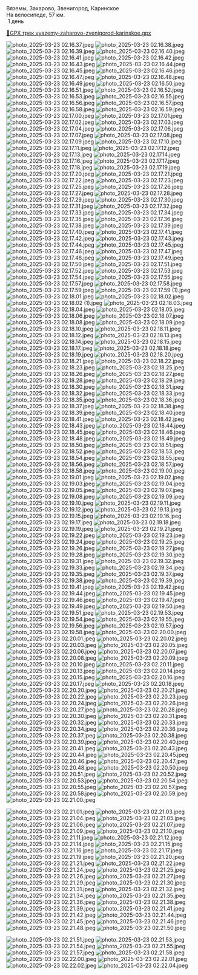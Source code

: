 
<link rel="stylesheet" href="../assets-custom/css/style-markdown.css">
<div class="cover-container" style="background-image: url('vyazemy-kolokolnya-1600.jpg');">
	<div class="cover-text">
		<div class="cover-title">
            Вяземы, Захарово, Звенигород, Каринское
        </div>
		<div class="cover-description">
			<div class="packages-location">
                <img loading="lazy" src="../assets-custom/icon-bike.png" alt="" class="cover-icon">
                <div class="h4-default regular">На велосипеде, 57 км.</div>
            </div>
            <div>
                <img class="cover-icon" loading="lazy" src="../assets-custom/icon-time.png" alt=""  />
                <span>1 день</span>
            </div>
		</div>
	</div>
</div>


<div id="map"></div>

[📍GPX трек vyazemy-zaharovo-zvenigorod-karinskoe.gpx](vyazemy-zaharovo-zvenigorod-karinskoe.gpx)


![photo_2025-03-23 02.16.37.jpeg](imgs/photo_2025-03-23%2002.16.37.jpeg)
![photo_2025-03-23 02.16.38.jpeg](imgs/photo_2025-03-23%2002.16.38.jpeg)
![photo_2025-03-23 02.16.39.jpeg](imgs/photo_2025-03-23%2002.16.39.jpeg)
![photo_2025-03-23 02.16.40.jpeg](imgs/photo_2025-03-23%2002.16.40.jpeg)
![photo_2025-03-23 02.16.41.jpeg](imgs/photo_2025-03-23%2002.16.41.jpeg)
![photo_2025-03-23 02.16.42.jpeg](imgs/photo_2025-03-23%2002.16.42.jpeg)
![photo_2025-03-23 02.16.43.jpeg](imgs/photo_2025-03-23%2002.16.43.jpeg)
![photo_2025-03-23 02.16.44.jpeg](imgs/photo_2025-03-23%2002.16.44.jpeg)
![photo_2025-03-23 02.16.45.jpeg](imgs/photo_2025-03-23%2002.16.45.jpeg)
![photo_2025-03-23 02.16.46.jpeg](imgs/photo_2025-03-23%2002.16.46.jpeg)
![photo_2025-03-23 02.16.47.jpeg](imgs/photo_2025-03-23%2002.16.47.jpeg)
![photo_2025-03-23 02.16.48.jpeg](imgs/photo_2025-03-23%2002.16.48.jpeg)
![photo_2025-03-23 02.16.49.jpeg](imgs/photo_2025-03-23%2002.16.49.jpeg)
![photo_2025-03-23 02.16.50.jpeg](imgs/photo_2025-03-23%2002.16.50.jpeg)
![photo_2025-03-23 02.16.51.jpeg](imgs/photo_2025-03-23%2002.16.51.jpeg)
![photo_2025-03-23 02.16.52.jpeg](imgs/photo_2025-03-23%2002.16.52.jpeg)
![photo_2025-03-23 02.16.53.jpeg](imgs/photo_2025-03-23%2002.16.53.jpeg)
![photo_2025-03-23 02.16.55.jpeg](imgs/photo_2025-03-23%2002.16.55.jpeg)
![photo_2025-03-23 02.16.56.jpeg](imgs/photo_2025-03-23%2002.16.56.jpeg)
![photo_2025-03-23 02.16.57.jpeg](imgs/photo_2025-03-23%2002.16.57.jpeg)
![photo_2025-03-23 02.16.58.jpeg](imgs/photo_2025-03-23%2002.16.58.jpeg)
![photo_2025-03-23 02.16.59.jpeg](imgs/photo_2025-03-23%2002.16.59.jpeg)
![photo_2025-03-23 02.17.00.jpeg](imgs/photo_2025-03-23%2002.17.00.jpeg)
![photo_2025-03-23 02.17.01.jpeg](imgs/photo_2025-03-23%2002.17.01.jpeg)
![photo_2025-03-23 02.17.02.jpeg](imgs/photo_2025-03-23%2002.17.02.jpeg)
![photo_2025-03-23 02.17.03.jpeg](imgs/photo_2025-03-23%2002.17.03.jpeg)
![photo_2025-03-23 02.17.04.jpeg](imgs/photo_2025-03-23%2002.17.04.jpeg)
![photo_2025-03-23 02.17.06.jpeg](imgs/photo_2025-03-23%2002.17.06.jpeg)
![photo_2025-03-23 02.17.07.jpeg](imgs/photo_2025-03-23%2002.17.07.jpeg)
![photo_2025-03-23 02.17.08.jpeg](imgs/photo_2025-03-23%2002.17.08.jpeg)
![photo_2025-03-23 02.17.09.jpeg](imgs/photo_2025-03-23%2002.17.09.jpeg)
![photo_2025-03-23 02.17.10.jpeg](imgs/photo_2025-03-23%2002.17.10.jpeg)
![photo_2025-03-23 02.17.11.jpeg](imgs/photo_2025-03-23%2002.17.11.jpeg)
![photo_2025-03-23 02.17.12.jpeg](imgs/photo_2025-03-23%2002.17.12.jpeg)
![photo_2025-03-23 02.17.13.jpeg](imgs/photo_2025-03-23%2002.17.13.jpeg)
![photo_2025-03-23 02.17.14.jpeg](imgs/photo_2025-03-23%2002.17.14.jpeg)
![photo_2025-03-23 02.17.16.jpeg](imgs/photo_2025-03-23%2002.17.16.jpeg)
![photo_2025-03-23 02.17.17.jpeg](imgs/photo_2025-03-23%2002.17.17.jpeg)
![photo_2025-03-23 02.17.18.jpeg](imgs/photo_2025-03-23%2002.17.18.jpeg)
![photo_2025-03-23 02.17.19.jpeg](imgs/photo_2025-03-23%2002.17.19.jpeg)
![photo_2025-03-23 02.17.20.jpeg](imgs/photo_2025-03-23%2002.17.20.jpeg)
![photo_2025-03-23 02.17.21.jpeg](imgs/photo_2025-03-23%2002.17.21.jpeg)
![photo_2025-03-23 02.17.22.jpeg](imgs/photo_2025-03-23%2002.17.22.jpeg)
![photo_2025-03-23 02.17.23.jpeg](imgs/photo_2025-03-23%2002.17.23.jpeg)
![photo_2025-03-23 02.17.25.jpeg](imgs/photo_2025-03-23%2002.17.25.jpeg)
![photo_2025-03-23 02.17.26.jpeg](imgs/photo_2025-03-23%2002.17.26.jpeg)
![photo_2025-03-23 02.17.27.jpeg](imgs/photo_2025-03-23%2002.17.27.jpeg)
![photo_2025-03-23 02.17.28.jpeg](imgs/photo_2025-03-23%2002.17.28.jpeg)
![photo_2025-03-23 02.17.29.jpeg](imgs/photo_2025-03-23%2002.17.29.jpeg)
![photo_2025-03-23 02.17.30.jpeg](imgs/photo_2025-03-23%2002.17.30.jpeg)
![photo_2025-03-23 02.17.31.jpeg](imgs/photo_2025-03-23%2002.17.31.jpeg)
![photo_2025-03-23 02.17.32.jpeg](imgs/photo_2025-03-23%2002.17.32.jpeg)
![photo_2025-03-23 02.17.33.jpeg](imgs/photo_2025-03-23%2002.17.33.jpeg)
![photo_2025-03-23 02.17.34.jpeg](imgs/photo_2025-03-23%2002.17.34.jpeg)
![photo_2025-03-23 02.17.35.jpeg](imgs/photo_2025-03-23%2002.17.35.jpeg)
![photo_2025-03-23 02.17.36.jpeg](imgs/photo_2025-03-23%2002.17.36.jpeg)
![photo_2025-03-23 02.17.38.jpeg](imgs/photo_2025-03-23%2002.17.38.jpeg)
![photo_2025-03-23 02.17.39.jpeg](imgs/photo_2025-03-23%2002.17.39.jpeg)
![photo_2025-03-23 02.17.40.jpeg](imgs/photo_2025-03-23%2002.17.40.jpeg)
![photo_2025-03-23 02.17.41.jpeg](imgs/photo_2025-03-23%2002.17.41.jpeg)
![photo_2025-03-23 02.17.42.jpeg](imgs/photo_2025-03-23%2002.17.42.jpeg)
![photo_2025-03-23 02.17.43.jpeg](imgs/photo_2025-03-23%2002.17.43.jpeg)
![photo_2025-03-23 02.17.44.jpeg](imgs/photo_2025-03-23%2002.17.44.jpeg)
![photo_2025-03-23 02.17.45.jpeg](imgs/photo_2025-03-23%2002.17.45.jpeg)
![photo_2025-03-23 02.17.46.jpeg](imgs/photo_2025-03-23%2002.17.46.jpeg)
![photo_2025-03-23 02.17.47.jpeg](imgs/photo_2025-03-23%2002.17.47.jpeg)
![photo_2025-03-23 02.17.48.jpeg](imgs/photo_2025-03-23%2002.17.48.jpeg)
![photo_2025-03-23 02.17.49.jpeg](imgs/photo_2025-03-23%2002.17.49.jpeg)
![photo_2025-03-23 02.17.50.jpeg](imgs/photo_2025-03-23%2002.17.50.jpeg)
![photo_2025-03-23 02.17.51.jpeg](imgs/photo_2025-03-23%2002.17.51.jpeg)
![photo_2025-03-23 02.17.52.jpeg](imgs/photo_2025-03-23%2002.17.52.jpeg)
![photo_2025-03-23 02.17.53.jpeg](imgs/photo_2025-03-23%2002.17.53.jpeg)
![photo_2025-03-23 02.17.54.jpeg](imgs/photo_2025-03-23%2002.17.54.jpeg)
![photo_2025-03-23 02.17.55.jpeg](imgs/photo_2025-03-23%2002.17.55.jpeg)
![photo_2025-03-23 02.17.57.jpeg](imgs/photo_2025-03-23%2002.17.57.jpeg)
![photo_2025-03-23 02.17.58.jpeg](imgs/photo_2025-03-23%2002.17.58.jpeg)
![photo_2025-03-23 02.17.59.jpeg](imgs/photo_2025-03-23%2002.17.59.jpeg)
![photo_2025-03-23 02.17.59 (1).jpeg](imgs/photo_2025-03-23%2002.17.59%20%281%29.jpeg)
![photo_2025-03-23 02.18.01.jpeg](imgs/photo_2025-03-23%2002.18.01.jpeg)
![photo_2025-03-23 02.18.02.jpeg](imgs/photo_2025-03-23%2002.18.02.jpeg)
![photo_2025-03-23 02.18.02 (1).jpeg](imgs/photo_2025-03-23%2002.18.02%20%281%29.jpeg)
![photo_2025-03-23 02.18.03.jpeg](imgs/photo_2025-03-23%2002.18.03.jpeg)
![photo_2025-03-23 02.18.04.jpeg](imgs/photo_2025-03-23%2002.18.04.jpeg)
![photo_2025-03-23 02.18.05.jpeg](imgs/photo_2025-03-23%2002.18.05.jpeg)
![photo_2025-03-23 02.18.06.jpeg](imgs/photo_2025-03-23%2002.18.06.jpeg)
![photo_2025-03-23 02.18.07.jpeg](imgs/photo_2025-03-23%2002.18.07.jpeg)
![photo_2025-03-23 02.18.08.jpeg](imgs/photo_2025-03-23%2002.18.08.jpeg)
![photo_2025-03-23 02.18.09.jpeg](imgs/photo_2025-03-23%2002.18.09.jpeg)
![photo_2025-03-23 02.18.10.jpeg](imgs/photo_2025-03-23%2002.18.10.jpeg)
![photo_2025-03-23 02.18.11.jpeg](imgs/photo_2025-03-23%2002.18.11.jpeg)
![photo_2025-03-23 02.18.12.jpeg](imgs/photo_2025-03-23%2002.18.12.jpeg)
![photo_2025-03-23 02.18.13.jpeg](imgs/photo_2025-03-23%2002.18.13.jpeg)
![photo_2025-03-23 02.18.14.jpeg](imgs/photo_2025-03-23%2002.18.14.jpeg)
![photo_2025-03-23 02.18.15.jpeg](imgs/photo_2025-03-23%2002.18.15.jpeg)
![photo_2025-03-23 02.18.17.jpeg](imgs/photo_2025-03-23%2002.18.17.jpeg)
![photo_2025-03-23 02.18.18.jpeg](imgs/photo_2025-03-23%2002.18.18.jpeg)
![photo_2025-03-23 02.18.19.jpeg](imgs/photo_2025-03-23%2002.18.19.jpeg)
![photo_2025-03-23 02.18.20.jpeg](imgs/photo_2025-03-23%2002.18.20.jpeg)
![photo_2025-03-23 02.18.21.jpeg](imgs/photo_2025-03-23%2002.18.21.jpeg)
![photo_2025-03-23 02.18.22.jpeg](imgs/photo_2025-03-23%2002.18.22.jpeg)
![photo_2025-03-23 02.18.23.jpeg](imgs/photo_2025-03-23%2002.18.23.jpeg)
![photo_2025-03-23 02.18.25.jpeg](imgs/photo_2025-03-23%2002.18.25.jpeg)
![photo_2025-03-23 02.18.26.jpeg](imgs/photo_2025-03-23%2002.18.26.jpeg)
![photo_2025-03-23 02.18.27.jpeg](imgs/photo_2025-03-23%2002.18.27.jpeg)
![photo_2025-03-23 02.18.28.jpeg](imgs/photo_2025-03-23%2002.18.28.jpeg)
![photo_2025-03-23 02.18.29.jpeg](imgs/photo_2025-03-23%2002.18.29.jpeg)
![photo_2025-03-23 02.18.30.jpeg](imgs/photo_2025-03-23%2002.18.30.jpeg)
![photo_2025-03-23 02.18.31.jpeg](imgs/photo_2025-03-23%2002.18.31.jpeg)
![photo_2025-03-23 02.18.32.jpeg](imgs/photo_2025-03-23%2002.18.32.jpeg)
![photo_2025-03-23 02.18.33.jpeg](imgs/photo_2025-03-23%2002.18.33.jpeg)
![photo_2025-03-23 02.18.35.jpeg](imgs/photo_2025-03-23%2002.18.35.jpeg)
![photo_2025-03-23 02.18.36.jpeg](imgs/photo_2025-03-23%2002.18.36.jpeg)
![photo_2025-03-23 02.18.37.jpeg](imgs/photo_2025-03-23%2002.18.37.jpeg)
![photo_2025-03-23 02.18.38.jpeg](imgs/photo_2025-03-23%2002.18.38.jpeg)
![photo_2025-03-23 02.18.39.jpeg](imgs/photo_2025-03-23%2002.18.39.jpeg)
![photo_2025-03-23 02.18.40.jpeg](imgs/photo_2025-03-23%2002.18.40.jpeg)
![photo_2025-03-23 02.18.41.jpeg](imgs/photo_2025-03-23%2002.18.41.jpeg)
![photo_2025-03-23 02.18.42.jpeg](imgs/photo_2025-03-23%2002.18.42.jpeg)
![photo_2025-03-23 02.18.43.jpeg](imgs/photo_2025-03-23%2002.18.43.jpeg)
![photo_2025-03-23 02.18.44.jpeg](imgs/photo_2025-03-23%2002.18.44.jpeg)
![photo_2025-03-23 02.18.45.jpeg](imgs/photo_2025-03-23%2002.18.45.jpeg)
![photo_2025-03-23 02.18.46.jpeg](imgs/photo_2025-03-23%2002.18.46.jpeg)
![photo_2025-03-23 02.18.48.jpeg](imgs/photo_2025-03-23%2002.18.48.jpeg)
![photo_2025-03-23 02.18.49.jpeg](imgs/photo_2025-03-23%2002.18.49.jpeg)
![photo_2025-03-23 02.18.50.jpeg](imgs/photo_2025-03-23%2002.18.50.jpeg)
![photo_2025-03-23 02.18.51.jpeg](imgs/photo_2025-03-23%2002.18.51.jpeg)
![photo_2025-03-23 02.18.52.jpeg](imgs/photo_2025-03-23%2002.18.52.jpeg)
![photo_2025-03-23 02.18.53.jpeg](imgs/photo_2025-03-23%2002.18.53.jpeg)
![photo_2025-03-23 02.18.54.jpeg](imgs/photo_2025-03-23%2002.18.54.jpeg)
![photo_2025-03-23 02.18.55.jpeg](imgs/photo_2025-03-23%2002.18.55.jpeg)
![photo_2025-03-23 02.18.56.jpeg](imgs/photo_2025-03-23%2002.18.56.jpeg)
![photo_2025-03-23 02.18.57.jpeg](imgs/photo_2025-03-23%2002.18.57.jpeg)
![photo_2025-03-23 02.18.58.jpeg](imgs/photo_2025-03-23%2002.18.58.jpeg)
![photo_2025-03-23 02.19.00.jpeg](imgs/photo_2025-03-23%2002.19.00.jpeg)
![photo_2025-03-23 02.19.01.jpeg](imgs/photo_2025-03-23%2002.19.01.jpeg)
![photo_2025-03-23 02.19.02.jpeg](imgs/photo_2025-03-23%2002.19.02.jpeg)
![photo_2025-03-23 02.19.03.jpeg](imgs/photo_2025-03-23%2002.19.03.jpeg)
![photo_2025-03-23 02.19.04.jpeg](imgs/photo_2025-03-23%2002.19.04.jpeg)
![photo_2025-03-23 02.19.05.jpeg](imgs/photo_2025-03-23%2002.19.05.jpeg)
![photo_2025-03-23 02.19.07.jpeg](imgs/photo_2025-03-23%2002.19.07.jpeg)
![photo_2025-03-23 02.19.08.jpeg](imgs/photo_2025-03-23%2002.19.08.jpeg)
![photo_2025-03-23 02.19.09.jpeg](imgs/photo_2025-03-23%2002.19.09.jpeg)
![photo_2025-03-23 02.19.10.jpeg](imgs/photo_2025-03-23%2002.19.10.jpeg)
![photo_2025-03-23 02.19.11.jpeg](imgs/photo_2025-03-23%2002.19.11.jpeg)
![photo_2025-03-23 02.19.12.jpeg](imgs/photo_2025-03-23%2002.19.12.jpeg)
![photo_2025-03-23 02.19.13.jpeg](imgs/photo_2025-03-23%2002.19.13.jpeg)
![photo_2025-03-23 02.19.15.jpeg](imgs/photo_2025-03-23%2002.19.15.jpeg)
![photo_2025-03-23 02.19.16.jpeg](imgs/photo_2025-03-23%2002.19.16.jpeg)
![photo_2025-03-23 02.19.17.jpeg](imgs/photo_2025-03-23%2002.19.17.jpeg)
![photo_2025-03-23 02.19.18.jpeg](imgs/photo_2025-03-23%2002.19.18.jpeg)
![photo_2025-03-23 02.19.19.jpeg](imgs/photo_2025-03-23%2002.19.19.jpeg)
![photo_2025-03-23 02.19.21.jpeg](imgs/photo_2025-03-23%2002.19.21.jpeg)
![photo_2025-03-23 02.19.22.jpeg](imgs/photo_2025-03-23%2002.19.22.jpeg)
![photo_2025-03-23 02.19.23.jpeg](imgs/photo_2025-03-23%2002.19.23.jpeg)
![photo_2025-03-23 02.19.24.jpeg](imgs/photo_2025-03-23%2002.19.24.jpeg)
![photo_2025-03-23 02.19.25.jpeg](imgs/photo_2025-03-23%2002.19.25.jpeg)
![photo_2025-03-23 02.19.26.jpeg](imgs/photo_2025-03-23%2002.19.26.jpeg)
![photo_2025-03-23 02.19.27.jpeg](imgs/photo_2025-03-23%2002.19.27.jpeg)
![photo_2025-03-23 02.19.28.jpeg](imgs/photo_2025-03-23%2002.19.28.jpeg)
![photo_2025-03-23 02.19.30.jpeg](imgs/photo_2025-03-23%2002.19.30.jpeg)
![photo_2025-03-23 02.19.31.jpeg](imgs/photo_2025-03-23%2002.19.31.jpeg)
![photo_2025-03-23 02.19.32.jpeg](imgs/photo_2025-03-23%2002.19.32.jpeg)
![photo_2025-03-23 02.19.33.jpeg](imgs/photo_2025-03-23%2002.19.33.jpeg)
![photo_2025-03-23 02.19.34.jpeg](imgs/photo_2025-03-23%2002.19.34.jpeg)
![photo_2025-03-23 02.19.35.jpeg](imgs/photo_2025-03-23%2002.19.35.jpeg)
![photo_2025-03-23 02.19.37.jpeg](imgs/photo_2025-03-23%2002.19.37.jpeg)
![photo_2025-03-23 02.19.38.jpeg](imgs/photo_2025-03-23%2002.19.38.jpeg)
![photo_2025-03-23 02.19.39.jpeg](imgs/photo_2025-03-23%2002.19.39.jpeg)
![photo_2025-03-23 02.19.41.jpeg](imgs/photo_2025-03-23%2002.19.41.jpeg)
![photo_2025-03-23 02.19.42.jpeg](imgs/photo_2025-03-23%2002.19.42.jpeg)
![photo_2025-03-23 02.19.44.jpeg](imgs/photo_2025-03-23%2002.19.44.jpeg)
![photo_2025-03-23 02.19.45.jpeg](imgs/photo_2025-03-23%2002.19.45.jpeg)
![photo_2025-03-23 02.19.46.jpeg](imgs/photo_2025-03-23%2002.19.46.jpeg)
![photo_2025-03-23 02.19.47.jpeg](imgs/photo_2025-03-23%2002.19.47.jpeg)
![photo_2025-03-23 02.19.49.jpeg](imgs/photo_2025-03-23%2002.19.49.jpeg)
![photo_2025-03-23 02.19.50.jpeg](imgs/photo_2025-03-23%2002.19.50.jpeg)
![photo_2025-03-23 02.19.51.jpeg](imgs/photo_2025-03-23%2002.19.51.jpeg)
![photo_2025-03-23 02.19.53.jpeg](imgs/photo_2025-03-23%2002.19.53.jpeg)
![photo_2025-03-23 02.19.54.jpeg](imgs/photo_2025-03-23%2002.19.54.jpeg)
![photo_2025-03-23 02.19.55.jpeg](imgs/photo_2025-03-23%2002.19.55.jpeg)
![photo_2025-03-23 02.19.56.jpeg](imgs/photo_2025-03-23%2002.19.56.jpeg)
![photo_2025-03-23 02.19.57.jpeg](imgs/photo_2025-03-23%2002.19.57.jpeg)
![photo_2025-03-23 02.19.58.jpeg](imgs/photo_2025-03-23%2002.19.58.jpeg)
![photo_2025-03-23 02.20.00.jpeg](imgs/photo_2025-03-23%2002.20.00.jpeg)
![photo_2025-03-23 02.20.01.jpeg](imgs/photo_2025-03-23%2002.20.01.jpeg)
![photo_2025-03-23 02.20.02.jpeg](imgs/photo_2025-03-23%2002.20.02.jpeg)
![photo_2025-03-23 02.20.03.jpeg](imgs/photo_2025-03-23%2002.20.03.jpeg)
![photo_2025-03-23 02.20.05.jpeg](imgs/photo_2025-03-23%2002.20.05.jpeg)
![photo_2025-03-23 02.20.06.jpeg](imgs/photo_2025-03-23%2002.20.06.jpeg)
![photo_2025-03-23 02.20.07.jpeg](imgs/photo_2025-03-23%2002.20.07.jpeg)
![photo_2025-03-23 02.20.08.jpeg](imgs/photo_2025-03-23%2002.20.08.jpeg)
![photo_2025-03-23 02.20.09.jpeg](imgs/photo_2025-03-23%2002.20.09.jpeg)
![photo_2025-03-23 02.20.10.jpeg](imgs/photo_2025-03-23%2002.20.10.jpeg)
![photo_2025-03-23 02.20.11.jpeg](imgs/photo_2025-03-23%2002.20.11.jpeg)
![photo_2025-03-23 02.20.13.jpeg](imgs/photo_2025-03-23%2002.20.13.jpeg)
![photo_2025-03-23 02.20.14.jpeg](imgs/photo_2025-03-23%2002.20.14.jpeg)
![photo_2025-03-23 02.20.15.jpeg](imgs/photo_2025-03-23%2002.20.15.jpeg)
![photo_2025-03-23 02.20.16.jpeg](imgs/photo_2025-03-23%2002.20.16.jpeg)
![photo_2025-03-23 02.20.17.jpeg](imgs/photo_2025-03-23%2002.20.17.jpeg)
![photo_2025-03-23 02.20.18.jpeg](imgs/photo_2025-03-23%2002.20.18.jpeg)
![photo_2025-03-23 02.20.20.jpeg](imgs/photo_2025-03-23%2002.20.20.jpeg)
![photo_2025-03-23 02.20.21.jpeg](imgs/photo_2025-03-23%2002.20.21.jpeg)
![photo_2025-03-23 02.20.22.jpeg](imgs/photo_2025-03-23%2002.20.22.jpeg)
![photo_2025-03-23 02.20.23.jpeg](imgs/photo_2025-03-23%2002.20.23.jpeg)
![photo_2025-03-23 02.20.24.jpeg](imgs/photo_2025-03-23%2002.20.24.jpeg)
![photo_2025-03-23 02.20.26.jpeg](imgs/photo_2025-03-23%2002.20.26.jpeg)
![photo_2025-03-23 02.20.27.jpeg](imgs/photo_2025-03-23%2002.20.27.jpeg)
![photo_2025-03-23 02.20.28.jpeg](imgs/photo_2025-03-23%2002.20.28.jpeg)
![photo_2025-03-23 02.20.30.jpeg](imgs/photo_2025-03-23%2002.20.30.jpeg)
![photo_2025-03-23 02.20.31.jpeg](imgs/photo_2025-03-23%2002.20.31.jpeg)
![photo_2025-03-23 02.20.32.jpeg](imgs/photo_2025-03-23%2002.20.32.jpeg)
![photo_2025-03-23 02.20.33.jpeg](imgs/photo_2025-03-23%2002.20.33.jpeg)
![photo_2025-03-23 02.20.34.jpeg](imgs/photo_2025-03-23%2002.20.34.jpeg)
![photo_2025-03-23 02.20.36.jpeg](imgs/photo_2025-03-23%2002.20.36.jpeg)
![photo_2025-03-23 02.20.37.jpeg](imgs/photo_2025-03-23%2002.20.37.jpeg)
![photo_2025-03-23 02.20.38.jpeg](imgs/photo_2025-03-23%2002.20.38.jpeg)
![photo_2025-03-23 02.20.39.jpeg](imgs/photo_2025-03-23%2002.20.39.jpeg)
![photo_2025-03-23 02.20.40.jpeg](imgs/photo_2025-03-23%2002.20.40.jpeg)
![photo_2025-03-23 02.20.41.jpeg](imgs/photo_2025-03-23%2002.20.41.jpeg)
![photo_2025-03-23 02.20.43.jpeg](imgs/photo_2025-03-23%2002.20.43.jpeg)
![photo_2025-03-23 02.20.44.jpeg](imgs/photo_2025-03-23%2002.20.44.jpeg)
![photo_2025-03-23 02.20.45.jpeg](imgs/photo_2025-03-23%2002.20.45.jpeg)
![photo_2025-03-23 02.20.46.jpeg](imgs/photo_2025-03-23%2002.20.46.jpeg)
![photo_2025-03-23 02.20.47.jpeg](imgs/photo_2025-03-23%2002.20.47.jpeg)
![photo_2025-03-23 02.20.48.jpeg](imgs/photo_2025-03-23%2002.20.48.jpeg)
![photo_2025-03-23 02.20.50.jpeg](imgs/photo_2025-03-23%2002.20.50.jpeg)
![photo_2025-03-23 02.20.51.jpeg](imgs/photo_2025-03-23%2002.20.51.jpeg)
![photo_2025-03-23 02.20.52.jpeg](imgs/photo_2025-03-23%2002.20.52.jpeg)
![photo_2025-03-23 02.20.53.jpeg](imgs/photo_2025-03-23%2002.20.53.jpeg)
![photo_2025-03-23 02.20.54.jpeg](imgs/photo_2025-03-23%2002.20.54.jpeg)
![photo_2025-03-23 02.20.55.jpeg](imgs/photo_2025-03-23%2002.20.55.jpeg)
![photo_2025-03-23 02.20.57.jpeg](imgs/photo_2025-03-23%2002.20.57.jpeg)
![photo_2025-03-23 02.20.58.jpeg](imgs/photo_2025-03-23%2002.20.58.jpeg)
![photo_2025-03-23 02.20.59.jpeg](imgs/photo_2025-03-23%2002.20.59.jpeg)
![photo_2025-03-23 02.21.00.jpeg](imgs/photo_2025-03-23%2002.21.00.jpeg)

![photo_2025-03-23 02.21.01.jpeg](imgs/photo_2025-03-23%2002.21.01.jpeg)
![photo_2025-03-23 02.21.03.jpeg](imgs/photo_2025-03-23%2002.21.03.jpeg)
![photo_2025-03-23 02.21.04.jpeg](imgs/photo_2025-03-23%2002.21.04.jpeg)
![photo_2025-03-23 02.21.05.jpeg](imgs/photo_2025-03-23%2002.21.05.jpeg)
![photo_2025-03-23 02.21.06.jpeg](imgs/photo_2025-03-23%2002.21.06.jpeg)
![photo_2025-03-23 02.21.07.jpeg](imgs/photo_2025-03-23%2002.21.07.jpeg)
![photo_2025-03-23 02.21.09.jpeg](imgs/photo_2025-03-23%2002.21.09.jpeg)
![photo_2025-03-23 02.21.10.jpeg](imgs/photo_2025-03-23%2002.21.10.jpeg)
![photo_2025-03-23 02.21.11.jpeg](imgs/photo_2025-03-23%2002.21.11.jpeg)
![photo_2025-03-23 02.21.12.jpeg](imgs/photo_2025-03-23%2002.21.12.jpeg)
![photo_2025-03-23 02.21.14.jpeg](imgs/photo_2025-03-23%2002.21.14.jpeg)
![photo_2025-03-23 02.21.15.jpeg](imgs/photo_2025-03-23%2002.21.15.jpeg)
![photo_2025-03-23 02.21.16.jpeg](imgs/photo_2025-03-23%2002.21.16.jpeg)
![photo_2025-03-23 02.21.17.jpeg](imgs/photo_2025-03-23%2002.21.17.jpeg)
![photo_2025-03-23 02.21.19.jpeg](imgs/photo_2025-03-23%2002.21.19.jpeg)
![photo_2025-03-23 02.21.20.jpeg](imgs/photo_2025-03-23%2002.21.20.jpeg)
![photo_2025-03-23 02.21.21.jpeg](imgs/photo_2025-03-23%2002.21.21.jpeg)
![photo_2025-03-23 02.21.22.jpeg](imgs/photo_2025-03-23%2002.21.22.jpeg)
![photo_2025-03-23 02.21.24.jpeg](imgs/photo_2025-03-23%2002.21.24.jpeg)
![photo_2025-03-23 02.21.25.jpeg](imgs/photo_2025-03-23%2002.21.25.jpeg)
![photo_2025-03-23 02.21.26.jpeg](imgs/photo_2025-03-23%2002.21.26.jpeg)
![photo_2025-03-23 02.21.27.jpeg](imgs/photo_2025-03-23%2002.21.27.jpeg)
![photo_2025-03-23 02.21.29.jpeg](imgs/photo_2025-03-23%2002.21.29.jpeg)
![photo_2025-03-23 02.21.30.jpeg](imgs/photo_2025-03-23%2002.21.30.jpeg)
![photo_2025-03-23 02.21.31.jpeg](imgs/photo_2025-03-23%2002.21.31.jpeg)
![photo_2025-03-23 02.21.32.jpeg](imgs/photo_2025-03-23%2002.21.32.jpeg)
![photo_2025-03-23 02.21.34.jpeg](imgs/photo_2025-03-23%2002.21.34.jpeg)
![photo_2025-03-23 02.21.35.jpeg](imgs/photo_2025-03-23%2002.21.35.jpeg)
![photo_2025-03-23 02.21.36.jpeg](imgs/photo_2025-03-23%2002.21.36.jpeg)
![photo_2025-03-23 02.21.38.jpeg](imgs/photo_2025-03-23%2002.21.38.jpeg)
![photo_2025-03-23 02.21.39.jpeg](imgs/photo_2025-03-23%2002.21.39.jpeg)
![photo_2025-03-23 02.21.41.jpeg](imgs/photo_2025-03-23%2002.21.41.jpeg)
![photo_2025-03-23 02.21.42.jpeg](imgs/photo_2025-03-23%2002.21.42.jpeg)
![photo_2025-03-23 02.21.44.jpeg](imgs/photo_2025-03-23%2002.21.44.jpeg)
![photo_2025-03-23 02.21.45.jpeg](imgs/photo_2025-03-23%2002.21.45.jpeg)
![photo_2025-03-23 02.21.46.jpeg](imgs/photo_2025-03-23%2002.21.46.jpeg)
![photo_2025-03-23 02.21.48.jpeg](imgs/photo_2025-03-23%2002.21.48.jpeg)
![photo_2025-03-23 02.21.50.jpeg](imgs/photo_2025-03-23%2002.21.50.jpeg)

![photo_2025-03-23 02.21.51.jpeg](imgs/photo_2025-03-23%2002.21.51.jpeg)
![photo_2025-03-23 02.21.53.jpeg](imgs/photo_2025-03-23%2002.21.53.jpeg)
![photo_2025-03-23 02.21.54.jpeg](imgs/photo_2025-03-23%2002.21.54.jpeg)
![photo_2025-03-23 02.21.55.jpeg](imgs/photo_2025-03-23%2002.21.55.jpeg)
![photo_2025-03-23 02.21.57.jpeg](imgs/photo_2025-03-23%2002.21.57.jpeg)
![photo_2025-03-23 02.21.58.jpeg](imgs/photo_2025-03-23%2002.21.58.jpeg)
![photo_2025-03-23 02.22.00.jpeg](imgs/photo_2025-03-23%2002.22.00.jpeg)
![photo_2025-03-23 02.22.01.jpeg](imgs/photo_2025-03-23%2002.22.01.jpeg)
![photo_2025-03-23 02.22.02.jpeg](imgs/photo_2025-03-23%2002.22.02.jpeg)
![photo_2025-03-23 02.22.04.jpeg](imgs/photo_2025-03-23%2002.22.04.jpeg)








<link href="https://api.mapbox.com/mapbox-gl-js/v3.10.0/mapbox-gl.css" rel="stylesheet">
<script src="https://api.mapbox.com/mapbox-gl-js/v3.10.0/mapbox-gl.js"></script>
<script src="https://cdn.jsdelivr.net/npm/js-yaml@4.1.0/dist/js-yaml.min.js"></script>
<script src="../assets-custom/js/cozy-journey.js"></script>
<script>architectMap({
    tracks: [
        {path: 'vyazemy-zaharovo-zvenigorod-karinskoe.gpx'}
    ],
    points: 'points.yaml',
    zoom: 7.2,
    center: [37.49433, 55.59333],
    fitDuration: 6000
});
</script>

